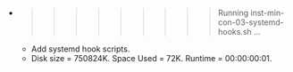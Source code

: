 * >>>>>>>>> Running inst-min-con-03-systemd-hooks.sh ...
  * Add systemd hook scripts.
  * Disk size = 750824K. Space Used = 72K. Runtime = 00:00:00:01.
